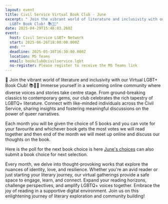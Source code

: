 ```yaml
---
layout: event
title: Civil Service Virtual Book Club - June
excerpt: " Join the vibrant world of literature and inclusivity with our Virtual
  LGBT+ Book Club! 📚🏳️‍🌈"
date: 2025-04-29T15:46:03.260Z
event:
  host: Civil Service LGBT+ Network
  start: 2025-06-26T18:00:00.000Z
  end: ""
  deadline: 2025-05-30T16:30:00.000Z
  location: MS Teams
  email: bookclub@civilservice.lgbt
  no-register: Please register to receive the MS Teams link
---
```

🌈 Join the vibrant world of literature and inclusivity with our Virtual LGBT+ Book Club! 📚🏳️‍🌈 Immerse yourself in a welcoming online community where diverse voices and stories take centre stage. From ground-breaking classics to contemporary gems, our club celebrates the rich tapestry of LGBTQ+ literature. Connect with like-minded individuals across the Civil Service, sharing insights and fostering meaningful discussions on the power of queer narratives.

Each month you will be given the choice of 5 books and you can vote for your favourite and whichever book gets the most votes we will read together and then end of the month we will meet up online and discuss our thoughts on the book.

Here is the poll for the next book choice is here [June's choices](https://forms.office.com/Pages/ResponsePage.aspx?id=KEeHxuZx_kGp4S6MNndq2J2LYzti9zZDnPfGeu23uKdUMDI4MTJSTkVLVUtTTVBYWTVXM1VUTlhKQy4u) can also submit a book choice for next selection.

Every month, we delve into thought-provoking works that explore the nuances of identity, love, and resilience. Whether you're an avid reader or just starting your literary journey, our virtual gatherings provide a safe space to engage, learn, and connect. Expand your reading horizons, challenge perspectives, and amplify LGBTQ+ voices together. Embrace the joy of reading in a supportive digital environment. Join us on this enlightening journey of literary exploration and community building!